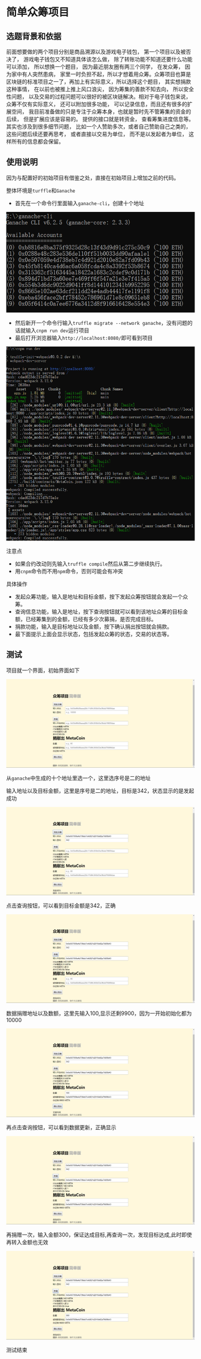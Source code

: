 # 简单众筹项目
## 选题背景和依据
前面想要做的两个项目分别是商品溯源以及游戏电子钱包， 第一个项目以及被否决了， 游戏电子钱包又不知道具体该怎么做， 除了转账功能不知道还要什么功能可以添加， 所以想换一个题目， 因为最近朋友圈有两三个同学， 在发众筹， 因为家中有人突然患病， 家里一时负担不起，所以才想着用众筹。众筹项目也算是区块链的标准项目之一了，再加上有实际意义，所以选择这个题目， 其实想捐款这种事情， 在以前也被推上推上风口浪尖， 因为筹集的善款不知去向， 所以安全性问题， 以及交易的过程问题可以很好的被区块链解决。相对于电子钱包来说， 众筹不仅有实际意义， 还可以附加很多功能， 可以记录信息，而且还有很多的扩展空间， 我目前准备做的只是专注于众筹本身，也就是暂时先不管筹集的资金的后续， 但是扩展应该是容易的。 提供的接口就是转资金， 查看筹集进度信息等。 其实也涉及到很多细节问题， 比如一个人赞助多次，或者自己赞助自己之类的， 这些问题后续还要再思考， 或者直接以交易为单位， 而不是以发起者为单位， 这样所有的信息都会保留。
## 使用说明
因为与配置好的初始项目有借鉴之处，直接在初始项目上增加之前的代码。

整体环境是```turffle```和```Ganache```
- 首先在一个命令行里面输入```ganache-cli```，创建十个地址

![整体图片](pic/2.png)

- 然后新开一个命令行输入```truffle migrate --network ganache```，没有问题的话就输入```cnpm run dev```运行项目
- 最后打开浏览器输入```http://localhost:8080/```即可看到项目

![运行结果](pic/8.png)

注意点
- 如果合约改动则先输入```truffle compile```然后从第二步继续执行。
- 用```cnpm```命令而不用```npm```命令，否则可能会有冲突

具体操作
- 发起众筹功能，输入是地址和目标金额，按下发起众筹按钮就会发起一个众筹。
- 查询信息功能，输入是地址，按下查询按钮就可以看到该地址众筹的目标金额，已经筹集到的金额，已经有多少次募捐，是否完成目标。
- 捐款功能，输入是目标地址以及金额，按下确认捐出按钮就会捐款。
- 最下面提示上面会显示状态，包括发起众筹的状态，交易的状态等。
## 测试

项目就一个界面，初始界面如下

![整体图片](pic/1.png)

从```ganache```中生成的十个地址里选一个，这里选序号是二的地址

输入地址以及目标金额，这里是序号是二的地址，目标是342，状态显示的是发起成功

![发起募捐](pic/3.png)

点击查询按钮，可以看到目标金额是342，正确

![查询结果](pic/4.png)

数据捐赠地址以及数额，这里先输入100,显示还剩9900，因为一开始初始化都为10000

![捐赠结果](pic/5.png)

再点击查询按钮，可以看到数据更新，正确显示

![查询结果](pic/6.png)

再捐赠一次，输入金额300，保证达成目标,再查询一次，发现目标达成,此时即使再转入金额也无效

![查询结果](pic/7.png)

测试结束